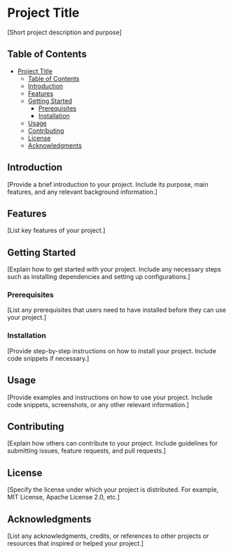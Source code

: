 # Project Title

[Short project description and purpose]

## Table of Contents

- [Project Title](#project-title)
  - [Table of Contents](#table-of-contents)
  - [Introduction](#introduction)
  - [Features](#features)
  - [Getting Started](#getting-started)
    - [Prerequisites](#prerequisites)
    - [Installation](#installation)
  - [Usage](#usage)
  - [Contributing](#contributing)
  - [License](#license)
  - [Acknowledgments](#acknowledgments)

## Introduction

[Provide a brief introduction to your project. Include its purpose, main features, and any relevant background information.]

## Features

[List key features of your project.]

## Getting Started

[Explain how to get started with your project. Include any necessary steps such as installing dependencies and setting up configurations.]

### Prerequisites

[List any prerequisites that users need to have installed before they can use your project.]

### Installation

[Provide step-by-step instructions on how to install your project. Include code snippets if necessary.]

## Usage

[Provide examples and instructions on how to use your project. Include code snippets, screenshots, or any other relevant information.]

## Contributing

[Explain how others can contribute to your project. Include guidelines for submitting issues, feature requests, and pull requests.]

## License

[Specify the license under which your project is distributed. For example, MIT License, Apache License 2.0, etc.]

## Acknowledgments

[List any acknowledgments, credits, or references to other projects or resources that inspired or helped your project.]
